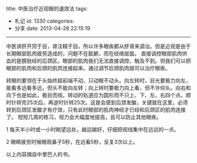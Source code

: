 title: 中医治疗近视眼的速效法
tags:
  - 札记
id: 1330
categories:
  - 分享
date: 2013-04-28 22:15:19
---

中医讲肝开窍于目，肾注精于目。所以许多眼疾都从肝肾来调治。但是近视是由于长期眼部肌肉疲劳造成的，问题不在脏腑，而在经络层面。
直接调控眼部肌肉供血的是膀胱经的后颈区。眼部的肌肉我们无法直接调控，触及不到。但我们可以把眼部的肌肉和后颈的肌肉连接起来。通过调节后颈肌肉就可以治疗眼疾。

转眼的要领在于头始终超前端不动，只动眼不动头。向左转时，目光要极力向左，能看多远看多远，但头不能向左转；向上转时要极力向上看，但不许仰头。向右和向下也是如此，极目而视。转动的轨道应为圆形而不只上、下、左、右四个点。顺时针转完25次后，再逆时针转25次。这是会感到后颈发酸，关键就在这里，必须转到后颈区发酸才有疗效，只有此时眼部的肌肉神经才已经和后颈区的肌肉连接了。
短短几周的练习，视力会大幅度地提高，且可以防止其他眼疾。

1 每天半小时或一小时眺望远处，越远越好，仔细把视线集中在远远的一点。

2 眼睛疲劳时候眼观鼻子5秒，在远看5秒，反复3次以上。

以上内容摘自中里巴人的书。